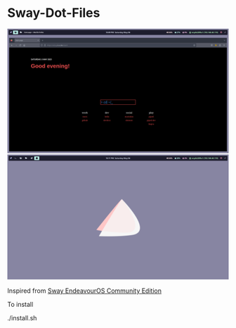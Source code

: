 # Sway-Dot-Files

<img  src="swappy-20230506_220930.png">
<img  src="swappy-20230506_221130.png"> 

Inspired from [Sway EndeavourOS Community Edition](https://github.com/EndeavourOS-Community-Editions/sway)

To install

./install.sh
